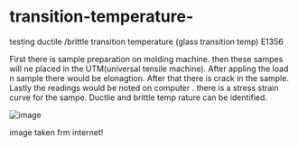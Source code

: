 # transition-temperature-
testing
ductile /brittle transition temperature (glass transition temp) E1356

First there is sample preparation on molding machine. then these sampes will ne placed in the UTM(universal tensile machine). After appling the load n sample there would be elonagtion. After that there is crack in the sample. Lastly the readings would be noted on computer . there is a stress strain curve for the sampe. Ductlie and brittle temp rature can be identified.  

![image](https://github.com/user-attachments/assets/a85a66e0-260f-4299-b663-3a4a1951bfa3)


image taken frm internet!

